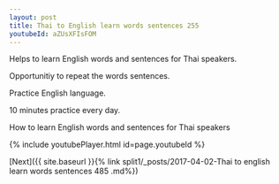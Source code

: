 ```yaml
---
layout: post
title: Thai to English learn words sentences 255 
youtubeId: aZUsXFIsFOM
---
```

 
 
Helps to learn English words and sentences for Thai speakers.

Opportunitiy to repeat the words sentences. 

Practice English language. 
 
10 minutes practice every day. 
 
How to learn English words and sentences for Thai speakers 
 
{% include youtubePlayer.html id=page.youtubeId %}
 
 
[Next]({{ site.baseurl }}{% link  split1/_posts/2017-04-02-Thai to english learn words sentences 485 .md%})
 
